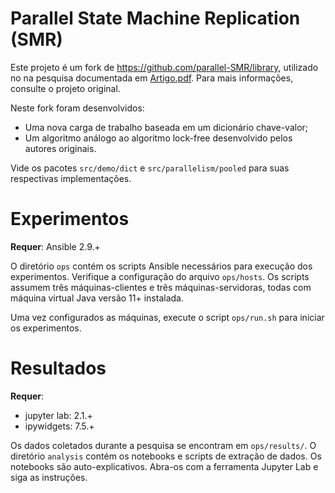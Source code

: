 # Parallel State Machine Replication (SMR)

Este projeto é um fork de https://github.com/parallel-SMR/library, utilizado no
na pesquisa documentada em [Artigo.pdf](Artigo.pdf). Para mais informações,
consulte o projeto original.

Neste fork foram desenvolvidos:
- Uma nova carga de trabalho baseada em um dicionário chave-valor;
- Um algoritmo análogo ao algoritmo lock-free desenvolvido pelos autores
  originais.

Vide os pacotes `src/demo/dict` e `src/parallelism/pooled` para suas respectivas
implementações.

# Experimentos

**Requer**: Ansible 2.9.+

O diretório `ops` contém os scripts Ansible necessários para execução dos
experimentos. Verifique a configuração do arquivo `ops/hosts`. Os scripts
assumem três máquinas-clientes e três máquinas-servidoras, todas com máquina
virtual Java versão 11+ instalada.

Uma vez configurados as máquinas, execute o script `ops/run.sh` para iniciar os
experimentos.

# Resultados

**Requer**:
- jupyter lab: 2.1.+
- ipywidgets: 7.5.+

Os dados coletados durante a pesquisa se encontram em `ops/results/`. O
diretório `analysis` contém os notebooks e scripts de extração de dados. Os
notebooks são auto-explicativos. Abra-os com a ferramenta Jupyter Lab e siga as
instruções.
